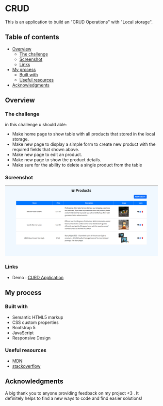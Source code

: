 # CRUD

This is an application to build an "CRUD Operations" with "Local storage".

## Table of contents

- [Overview](#overview)
  - [The challenge](#the-challenge)
  - [Screenshot](#screenshot)
  - [Links](#links)
- [My process](#my-process)
  - [Built with](#built-with)
  - [Useful resources](#useful-resources)
- [Acknowledgments](#acknowledgments)

## Overview

### The challenge

in this challenge u should able:

- Make home page to show table with all products that stored in the local storage.
- Make new page to display a simple form to create new product with the required fields that shown above.
- Make new page to edit an product.
- Make new page to show the product details.
- Make sure for the ability to delete a single product from the table

### Screenshot

![](/Screenshot.png)

### Links

- Demo : [CURD Application](https://qr-code-component-f22bx2oqb-correlucas.vercel.app/)

## My process

### Built with

- Semantic HTML5 markup
- CSS custom properties
- Bootstrap 5
- JavaScript
- Responsive Design

### Useful resources

- [MDN](https://developer.mozilla.org/en-US/)
- [stackoverflow](https://stackoverflow.com/)

## Acknowledgments

A big thank you to anyone providing feedback on my project <3 . It definitely helps to find a new ways to code and find easier solutions!
